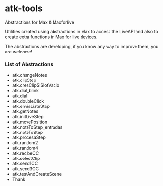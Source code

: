 # atk-tools
Abstractions for Max &amp; Maxforlive

Utilities created using abstractions in Max to access the LiveAPI and also to create extra functions in Max for live devices.

The abstractions are developing, if you know any way to improve them, you are welcome!


### List of Abstractions.

* atk.changeNotes
* atk.clipStep
* atk.creaClipSiSlotVacio
* atk.dial_blink
* atk.dial
* atk.doubleClick
* atk.enviaListaStep
* atk.getNotes
* atk.initLiveStep
* atk.movePosition
* atk.noteToStep_entradas
* atk.noteToStep
* atk.procesaStep
* atk.random2
* atk.random4
* atk.recibeCC
* atk.selectClip
* atk.send1CC
* atk.send3CC
* atk.testAndCreateScene
* Thank
